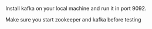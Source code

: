 Install kafka on your local machine and run it in port 9092.

Make sure you start zookeeper and kafka before testing
